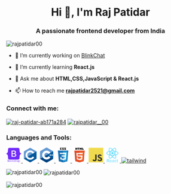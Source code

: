 
<h1 align="center">Hi 👋, I'm Raj Patidar</h1>

<h3 align="center">A passionate frontend developer from India</h3>

<p align="left"> <img src="https://komarev.com/ghpvc/?username=rajpatidar00&label=Profile%20views&color=0e75b6&style=flat" alt="rajpatidar00" /> </p>

- 🔭 I’m currently working on [BlinkChat](https://fe-blink-chat.vercel.app/)

- 🌱 I’m currently learning **React.js**

- 💬 Ask me about **HTML,CSS,JavaScript & React.js**

- 📫 How to reach me **rajpatidar2521@gmail.com**

<h3 align="left">Connect with me:</h3>
<p align="left">
<a href="https://linkedin.com/in/raj-patidar-ab171a284" target="blank"><img align="center" src="https://raw.githubusercontent.com/rahuldkjain/github-profile-readme-generator/master/src/images/icons/Social/linked-in-alt.svg" alt="raj-patidar-ab171a284" height="30" width="40" /></a>
<a href="https://instagram.com/rajpatidar__00" target="blank"><img align="center" src="https://raw.githubusercontent.com/rahuldkjain/github-profile-readme-generator/master/src/images/icons/Social/instagram.svg" alt="rajpatidar__00" height="30" width="40" /></a>
</p>

<h3 align="left">Languages and Tools:</h3>
<p align="left"> <a href="https://getbootstrap.com" target="_blank" rel="noreferrer"> <img src="https://raw.githubusercontent.com/devicons/devicon/master/icons/bootstrap/bootstrap-plain-wordmark.svg" alt="bootstrap" width="40" height="40"/> </a> <a href="https://www.cprogramming.com/" target="_blank" rel="noreferrer"> <img src="https://raw.githubusercontent.com/devicons/devicon/master/icons/c/c-original.svg" alt="c" width="40" height="40"/> </a> <a href="https://www.w3schools.com/cpp/" target="_blank" rel="noreferrer"> <img src="https://raw.githubusercontent.com/devicons/devicon/master/icons/cplusplus/cplusplus-original.svg" alt="cplusplus" width="40" height="40"/> </a> <a href="https://www.w3schools.com/css/" target="_blank" rel="noreferrer"> <img src="https://raw.githubusercontent.com/devicons/devicon/master/icons/css3/css3-original-wordmark.svg" alt="css3" width="40" height="40"/> </a> <a href="https://www.w3.org/html/" target="_blank" rel="noreferrer"> <img src="https://raw.githubusercontent.com/devicons/devicon/master/icons/html5/html5-original-wordmark.svg" alt="html5" width="40" height="40"/> </a> <a href="https://developer.mozilla.org/en-US/docs/Web/JavaScript" target="_blank" rel="noreferrer"> <img src="https://raw.githubusercontent.com/devicons/devicon/master/icons/javascript/javascript-original.svg" alt="javascript" width="40" height="40"/> </a> <a href="https://reactjs.org/" target="_blank" rel="noreferrer"> <img src="https://raw.githubusercontent.com/devicons/devicon/master/icons/react/react-original-wordmark.svg" alt="react" width="40" height="40"/> </a> <a href="https://tailwindcss.com/" target="_blank" rel="noreferrer"> <img src="https://www.vectorlogo.zone/logos/tailwindcss/tailwindcss-icon.svg" alt="tailwind" width="40" height="40"/> </a> </p>

<p><img align="left" src="https://github-readme-stats.vercel.app/api/top-langs?username=rajpatidar00&show_icons=true&locale=en&layout=compact" alt="rajpatidar00" /></p>

<p>&nbsp;<img align="center" src="https://github-readme-stats.vercel.app/api?username=rajpatidar00&show_icons=true&locale=en" alt="rajpatidar00" /></p>

<p><img align="center" src="https://github-readme-streak-stats.herokuapp.com/?user=rajpatidar00&" alt="rajpatidar00" /></p>


